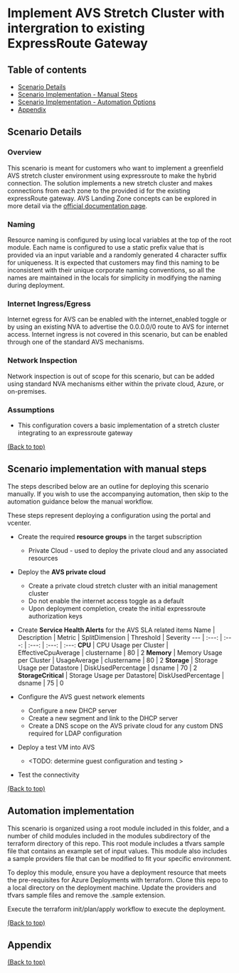 # Implement AVS Stretch Cluster with intergration to existing ExpressRoute Gateway

## Table of contents

- [Scenario Details](#scenario-details)
- [Scenario Implementation - Manual Steps](#scenario-implementation-with-manual-steps)
- [Scenario Implementation - Automation Options](#automation-implementation)
- [Appendix](#appendix)


## Scenario Details

### Overview
This scenario is meant for customers who want to implement a greenfield AVS stretch cluster environment using expressroute to make the hybrid connection. The solution implements a new stretch cluster and makes connections from each zone to the provided id for the existing expressRoute gateway.  AVS Landing Zone concepts can be explored in more detail via the [official documentation page](https://docs.microsoft.com/en-us/azure/cloud-adoption-framework/scenarios/azure-vmware/ready). 

### Naming

Resource naming is configured by using local variables at the top of the root module.  Each name is configured to use a static prefix value that is provided via an input variable and a randomly generated 4 character suffix for uniqueness. It is expected that customers may find this naming to be inconsistent with their unique corporate naming conventions, so all the names are maintained in the locals for simplicity in modifying the naming during deployment. 

### Internet Ingress/Egress
Internet egress for AVS can be enabled with the internet_enabled toggle or by using an existing NVA to advertise the 0.0.0.0/0 route to AVS for internet access. Internet ingress is not covered in this scenario, but can be enabled through one of the standard AVS mechanisms.

### Network Inspection
Network inspection is out of scope for this scenario, but can be added using standard NVA mechanisms either within the private cloud, Azure, or on-premises.

### Assumptions

- This configuration covers a basic implementation of a stretch cluster integrating to an expressroute gateway

[(Back to top)](#table-of-contents)

## Scenario implementation with manual steps
The steps described below are an outline for deploying this scenario manually. If you wish to use the accompanying automation, then skip to the automation guidance below the manual workflow.

These steps represent deploying a configuration using the portal and vcenter.

- Create the required **resource groups** in the target subscription
    - Private Cloud - used to deploy the private cloud and any associated resources

- Deploy the **AVS private cloud**
    - Create a private cloud stretch cluster with an initial management cluster
    - Do not enable the internet access toggle as a default
    - Upon deployment completion, create the initial expressroute authorization keys 

- Create **Service Health Alerts** for the AVS SLA related items
    Name    | Description | Metric | SplitDimension | Threshold | Severity 
    ---     | :---:       | :---:  | :---:          | :---:     | :---:
    **CPU**     | CPU Usage per Cluster | EffectiveCpuAverage | clustername | 80 | 2
    **Memory**  | Memory Usage per Cluster | UsageAverage     | clustername | 80 | 2 
    **Storage** | Storage Usage per Datastore | DiskUsedPercentage | dsname | 70 | 2 
    **StorageCritical** | Storage Usage per Datastore| DiskUsedPercentage | dsname | 75 | 0 

- Configure the AVS guest network elements 
    - Configure a new DHCP server
    - Create a new segment and link to the DHCP server
    - Create a DNS scope on the AVS private cloud for any custom DNS required for LDAP configuration
- Deploy a test VM into AVS 
    - <TODO: determine guest configuration and testing >
- Test the connectivity


[(Back to top)](#table-of-contents)
## Automation implementation

This scenario is organized using a root module included in this folder, and a number of child modules included in the modules subdirectory of the terraform directory of this repo.  This root module includes a tfvars sample file that contains an example set of input values. This module also includes a sample providers file that can be modified to fit your specific environment.

To deploy this module, ensure you have a deployment resource that meets the pre-requisites for Azure Deployments with terraform. Clone this repo to a local directory on the deployment machine.  Update the providers and tfvars sample files and remove the .sample extension.

Execute the terraform init/plan/apply workflow to execute the deployment.

[(Back to top)](#table-of-contents)

## Appendix




[(Back to top)](#table-of-contents)
